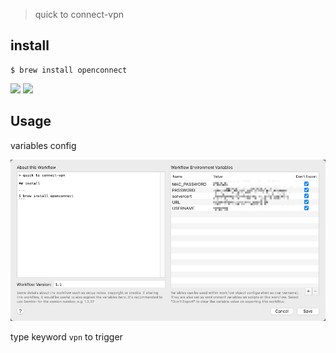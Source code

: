 > quick to connect-vpn

## install

```
$ brew install openconnect
```


![](https://img.shields.io/badge/version-v1.1-green?style=for-the-badge)
[![](https://img.shields.io/badge/download-click-blue?style=for-the-badge)](https://github.com/alanhg/alfred-workflows/raw/master/openconnect-vpn/OpenConnect%20VPN.alfredworkflow)



<!-- more -->

## Usage
variables config

![](./screenshot.jpeg)

type keyword `vpn` to trigger
